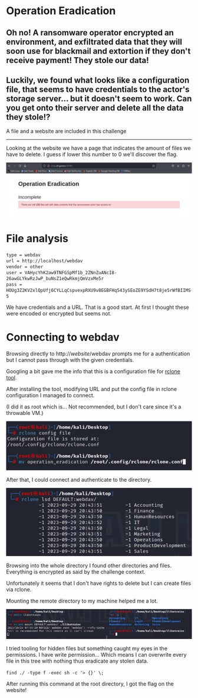 # Operation Eradication
## Oh no! A ransomware operator encrypted an environment, and exfiltrated data that they will soon use for blackmail and extortion if they don't receive payment! They stole our data! 

## Luckily, we found what looks like a configuration file, that seems to have credentials to the actor's storage server... but it doesn't seem to work. Can you get onto their server and delete all the data they stole!?

A file and a website are included in this challenge


---


Looking at the website we have a page that indicates the amount of files we have to delete. I guess if lower this number to 0 we'll discover the flag.

![Alt text](image-1.png)

# File analysis

```
type = webdav
url = http://localhost/webdav
vendor = other
user = VAHycYhK2aw9TNFGSpMf1b_2ZNnZuANcI8-26awGLYkwRzJwP_buNsZ1eQwRkmjQmVzxMe5r
pass = HOUg3Z2KV2xlQpUfj6CYLLqCspvexpRXU9v8EGBFHq543ySEoZE9YSdH7t8je5rWfBIIMS-5
```

We have credentials and a URL. That is a good start. At first I thought these were encoded or encrypted but seems not.

# Connecting to webdav

Browsing directly to http://$website$/webdav prompts me for a authentication but I cannot pass through with the given credentials.

Googling a bit gave me the info that this is a configuration file for [rclone tool](https://rclone.org/).

After installing the tool, modifying URL and put the config file in rclone configuration I managed to connect.

(I did it as root which is... Not recommended, but I don't care since it's a throwable VM.)

![Alt text](image.png)

After that, I could connect and authenticate to the directory.

![Alt text](image-2.png)


Browsing into the whole directory I found other directories and files. Everything is encrypted as said by the challenge context.

Unfortunately it seems that I don't have rights to delete but I can create files via rclone.

Mounting the remote directory to my machine helped me a lot.

![Alt text](image-3.png)


I tried tooling for hidden files but something caught my eyes in the permissions. I have write permission... Which means I can overwrite every file in this tree with nothing thus eradicate any stolen data.

`find ./ -type f -exec sh -c '> {}' \;`

After running this command at the root directory, I got the flag on the website!

